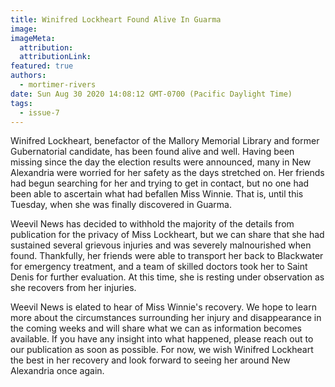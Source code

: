 ```yaml
---
title: Winifred Lockheart Found Alive In Guarma
image:
imageMeta:
  attribution:
  attributionLink:
featured: true
authors: 
  - mortimer-rivers
date: Sun Aug 30 2020 14:08:12 GMT-0700 (Pacific Daylight Time)
tags:
  - issue-7
---
```


Winifred Lockheart, benefactor of the Mallory Memorial Library and former Gubernatorial candidate, 
has been found alive and well. Having been missing since the day the election results were announced, 
many in New Alexandria were worried for her safety as the days stretched on. Her friends had begun 
searching for her and trying to get in contact, but no one had been able to ascertain what had 
befallen Miss Winnie. That is, until this Tuesday, when she was finally discovered in Guarma.

Weevil News has decided to withhold the majority of the details from publication for the privacy of 
Miss Lockheart, but we can share that she had sustained several grievous injuries and was severely 
malnourished when found. Thankfully, her friends were able to transport her back to Blackwater for 
emergency treatment, and a team of skilled doctors took her to Saint Denis for further evaluation. 
At this time, she is resting under observation as she recovers from her injuries.

Weevil News is elated to hear of Miss Winnie's recovery. We hope to learn more about the circumstances 
surrounding her injury and disappearance in the coming weeks and will share what we can as information 
becomes available. If you have any insight into what happened, please reach out to our publication as 
soon as possible. For now, we wish Winifred Lockheart the best in her recovery and look forward to 
seeing her around New Alexandria once again.
